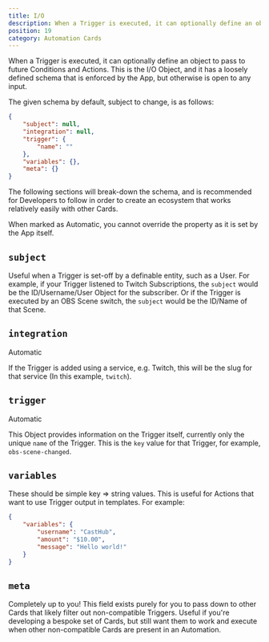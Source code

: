 ```yaml
---
title: I/O
description: When a Trigger is executed, it can optionally define an object to pass to future Conditions and Actions
position: 19
category: Automation Cards
---
```


When a <docs-link path="/automation-cards/triggers">Trigger</docs-link> is executed, it can optionally define an object to pass to future <docs-link path="/automation-cards/conditions">Conditions</docs-link> and <docs-link path="/automation-cards/actions">Actions</docs-link>. This is the I/O Object, and it has a loosely defined schema that is enforced by the App, but otherwise is open to any input.

The given schema by default, subject to change, is as follows:

```json
{
    "subject": null,
    "integration": null,
    "trigger": {
        "name": ""
    },
    "variables": {},
    "meta": {}
}
```

The following sections will break-down the schema, and is recommended for Developers to follow in order to create an ecosystem that works relatively easily with other Cards.

When marked as <badge>Automatic</badge>, you cannot override the property as it is set by the App itself.

## `subject`

Useful when a Trigger is set-off by a definable entity, such as a User. For example, if your Trigger listened to Twitch Subscriptions, the `subject` would be the ID/Username/User Object for the subscriber. Or if the Trigger is executed by an OBS Scene switch, the `subject` would be the ID/Name of that Scene.

## `integration`

<badge>Automatic</badge>

If the Trigger is added using a service, e.g. Twitch, this will be the slug for that service (In this example, `twitch`).

## `trigger`

<badge>Automatic</badge>

This Object provides information on the Trigger itself, currently only the unique `name` of the Trigger. This is the `key` value for that Trigger, for example, `obs-scene-changed`.

## `variables`

These should be simple key => string values. This is useful for Actions that want to use Trigger output in templates. For example:

```json
{
    "variables": {
        "username": "CastHub",
        "amount": "$10.00",
        "message": "Hello world!"
    }
}
```

## `meta`

Completely up to you! This field exists purely for you to pass down to other Cards that likely filter out non-compatible Triggers. Useful if you're developing a bespoke set of Cards, but still want them to work and execute when other non-compatible Cards are present in an Automation.
